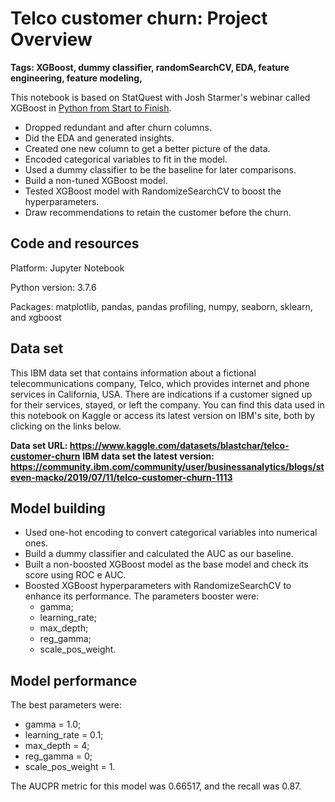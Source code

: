 # Telco customer churn: Project Overview

**Tags: XGBoost, dummy classifier, randomSearchCV, EDA, feature engineering, feature modeling,**

This notebook is based on StatQuest with Josh Starmer's webinar called XGBoost in [Python from Start to Finish](https://www.youtube.com/watch?v=GrJP9FLV3FE).

- Dropped redundant and after churn columns.
- Did the EDA and generated insights.
- Created one new column to get a better picture of the data.
- Encoded categorical variables to fit in the model.
- Used a dummy classifier to be the baseline for later comparisons.
- Build a non-tuned XGBoost model. 
- Tested XGBoost model with RandomizeSearchCV to boost the hyperparameters.
- Draw recommendations to retain the customer before the churn.

## Code and resources

Platform: Jupyter Notebook

Python version: 3.7.6

Packages: matplotlib, pandas, pandas profiling, numpy, seaborn, sklearn, and xgboost

## Data set

This IBM data set that contains information about a fictional telecommunications company, Telco, which provides internet and phone services in California, USA. There are indications if a customer signed up for their services, stayed, or left the company. You can find this data used in this notebook on Kaggle or access its latest version on IBM's site, both by clicking on the links below.

**Data set URL: https://www.kaggle.com/datasets/blastchar/telco-customer-churn**
**IBM data set the latest version: https://community.ibm.com/community/user/businessanalytics/blogs/steven-macko/2019/07/11/telco-customer-churn-1113**

## Model building

- Used one-hot encoding to convert categorical variables into numerical ones.
- Build a dummy classifier and calculated the AUC as our baseline.
- Built a non-boosted XGBoost model as the base model and check its score using ROC e AUC.
- Boosted XGBoost hyperparameters with RandomizeSearchCV to enhance its performance. The parameters booster were:
    - gamma;
    - learning_rate;
    - max_depth;
    - reg_gamma;
    - scale_pos_weight.

## Model performance

The best parameters were:
- gamma = 1.0;
- learning_rate = 0.1;
- max_depth = 4;
- reg_gamma = 0;
- scale_pos_weight = 1.

The AUCPR metric for this model was 0.66517, and the recall was 0.87.
